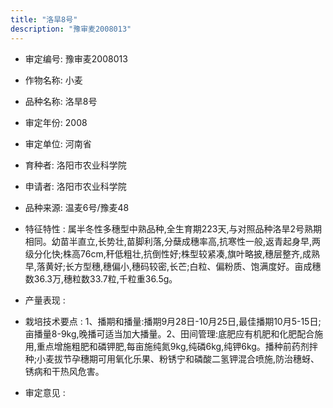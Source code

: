 ```yaml
---
title: "洛旱8号"
description: "豫审麦2008013"
---
```

* 审定编号:  豫审麦2008013

*  作物名称:  小麦

*  品种名称:  洛旱8号

*  审定年份:  2008

*  审定单位:  河南省

* 育种者:  洛阳市农业科学院

*  申请者:  洛阳市农业科学院

*  品种来源:  温麦6号/豫麦48

*  特征特性 : 
属半冬性多穗型中熟品种,全生育期223天,与对照品种洛旱2号熟期相同。幼苗半直立,长势壮,苗脚利落,分蘖成穗率高,抗寒性一般,返青起身早,两级分化快;株高76cm,秆低粗壮,抗倒性好;株型较紧凑,旗叶略披,穗层整齐,成熟早,落黄好;长方型穗,穗偏小,穗码较密,长芒;白粒、偏粉质、饱满度好。亩成穗数36.3万,穗粒数33.7粒,千粒重36.5g。
 
*  产量表现 : 


*  栽培技术要点 : 
1、播期和播量:播期9月28日-10月25日,最佳播期10月5-15日;亩播量8-9kg,晚播可适当加大播量。2、田间管理:底肥应有机肥和化肥配合施用,重点增施粗肥和磷钾肥,每亩施纯氮9kg,纯磷6kg,纯钾6kg。播种前药剂拌种;小麦拔节孕穗期可用氧化乐果、粉锈宁和磷酸二氢钾混合喷施,防治穗蚜、锈病和干热风危害。

*  审定意见 : 

